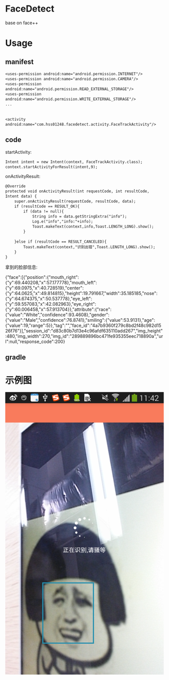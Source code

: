 # FaceDetect
base on face++



# Usage

## manifest

```
<uses-permission android:name="android.permission.INTERNET"/>
<uses-permission android:name="android.permission.CAMERA"/>
<uses-permission android:name="android.permission.READ_EXTERNAL_STORAGE"/>
<uses-permission android:name="android.permission.WRITE_EXTERNAL_STORAGE"/>
...

 
<activity android:name="com.hss01248.facedetect.activity.FaceTrackActivity"/>
```

## code

startActivity:

```
Intent intent = new Intent(context, FaceTrackActivity.class);
context.startActivityForResult(intent,9);
```

onActivityResult:

```
@Override
protected void onActivityResult(int requestCode, int resultCode, Intent data) {
    super.onActivityResult(requestCode, resultCode, data);
    if (resultCode == RESULT_OK){
        if (data != null){
            String info = data.getStringExtra("info");
            Log.e("info","info:"+info);
            Toast.makeText(context,info,Toast.LENGTH_LONG).show();
        }

    }else if (resultCode == RESULT_CANCELED){
        Toast.makeText(context,"识别出错",Toast.LENGTH_LONG).show();
    }
}
```

拿到的脸部信息:

{"face":[{"position":{"mouth_right":{"y":69.440208,"x":57.177778},"mouth_left":{"y":69.0975,"x":40.728519},"center":{"y":64.0625,"x":49.814815},"height":19.791667,"width":35.185185,"nose":{"y":64.674375,"x":50.537778},"eye_left":{"y":59.557083,"x":42.082963},"eye_right":{"y":60.006458,"x":57.913704}},"attribute":{"race":{"value":"White","confidence":93.4608},"gender":{"value":"Male","confidence":76.8741},"smiling":{"value":53.9131},"age":{"value":19,"range":5}},"tag":"","face_id":"4a7b9360f279c8bd2f48c982d1526f76"}],"session_id":"d83c80b7d13e4c96afdf635110add267","img_height":480,"img_width":270,"img_id":"289889896bc471fe935355eec718890a","url":null,"response_code":200}

## gradle



# 示例图

 ![demo](demo.png)